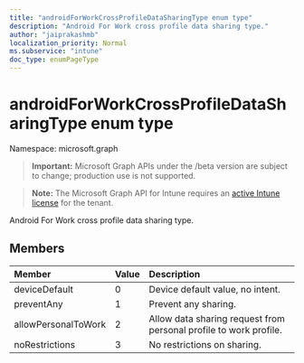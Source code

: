 ```yaml
---
title: "androidForWorkCrossProfileDataSharingType enum type"
description: "Android For Work cross profile data sharing type."
author: "jaiprakashmb"
localization_priority: Normal
ms.subservice: "intune"
doc_type: enumPageType
---
```


# androidForWorkCrossProfileDataSharingType enum type

Namespace: microsoft.graph
> **Important:** Microsoft Graph APIs under the /beta version are subject to change; production use is not supported.

> **Note:** The Microsoft Graph API for Intune requires an [active Intune license](https://go.microsoft.com/fwlink/?linkid=839381) for the tenant.


Android For Work cross profile data sharing type.

## Members
|Member|Value|Description|
|:---|:---|:---|
|deviceDefault|0|Device default value, no intent.|
|preventAny|1|Prevent any sharing.|
|allowPersonalToWork|2|Allow data sharing request from personal profile to work profile.|
|noRestrictions|3|No restrictions on sharing.|
